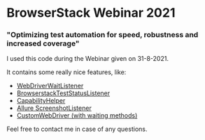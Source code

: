 # BrowserStack Webinar 2021
### "Optimizing test automation for speed, robustness and increased coverage"

I used this code during the Webinar given on 31-8-2021.

It contains some really nice features, like:
- [WebDriverWaitListener](../blob/master/src/main/java/com/browserstack/listeners/WebDriverWaitListener.java)
- [BrowserstackTestStatusListener](../blob/master/src/java/com/browserstack/utils/BrowserstackTestStatusListener.java)
- [CapabilityHelper](../blob/master/src/java/com/browserstack/utils/CapabilityHelper.java)
- [Allure ScreenshotListener](../blob/master/src/java/com/browserstack/utils/ScreenshotListener.java)
- [CustomWebDriver (with waiting methods)](../blob/master/src/main/java/com/browserstack/webdriver/CustomWebDriver.java)

Feel free to contact me in case of any questions.